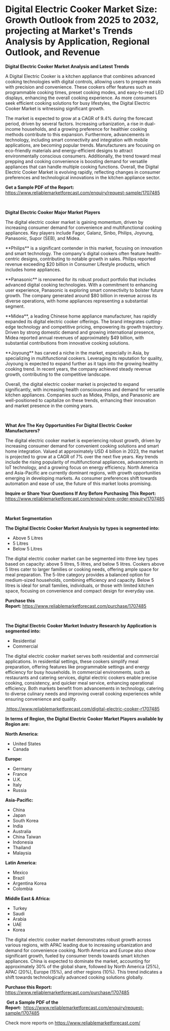 <p><h1>Digital Electric Cooker Market Size: Growth Outlook from 2025 to 2032, projecting at Market's Trends Analysis by Application, Regional Outlook, and Revenue</h1></p><p><strong>Digital Electric Cooker Market Analysis and Latest Trends</strong></p>
<p><p>A Digital Electric Cooker is a kitchen appliance that combines advanced cooking technologies with digital controls, allowing users to prepare meals with precision and convenience. These cookers offer features such as programmable cooking times, preset cooking modes, and easy-to-read LED displays, enhancing the overall cooking experience. As more consumers seek efficient cooking solutions for busy lifestyles, the Digital Electric Cooker Market is witnessing significant growth.</p><p>The market is expected to grow at a CAGR of 9.4% during the forecast period, driven by several factors. Increasing urbanization, a rise in dual-income households, and a growing preference for healthier cooking methods contribute to this expansion. Furthermore, advancements in technology, including smart connectivity and integration with mobile applications, are becoming popular trends. Manufacturers are focusing on eco-friendly materials and energy-efficient designs to attract environmentally conscious consumers. Additionally, the trend toward meal prepping and cooking convenience is boosting demand for versatile appliances that can handle multiple cooking functions. Overall, the Digital Electric Cooker Market is evolving rapidly, reflecting changes in consumer preferences and technological innovations in the kitchen appliance sector.</p></p>
<p><strong>Get a Sample PDF of the Report:&nbsp;</strong> <a href="https://www.reliablemarketforecast.com/enquiry/request-sample/1707485?utm_campaign=2413&utm_medium=2&utm_source=Github&utm_content=ia&utm_term=25032025&utm_id=digital-electric-cooker">https://www.reliablemarketforecast.com/enquiry/request-sample/1707485</a></p>
<p>&nbsp;</p>
<p><strong>Digital Electric Cooker Major Market Players</strong></p>
<p><p>The digital electric cooker market is gaining momentum, driven by increasing consumer demand for convenience and multifunctional cooking appliances. Key players include Fagor, Galanz, Sinbo, Philips, Joyoung, Panasonic, Supor (SEB), and Midea.</p><p>**Philips** is a significant contender in this market, focusing on innovation and smart technology. The company's digital cookers often feature health-centric designs, contributing to notable growth in sales. Philips reported revenue exceeding $20 billion in Consumer Lifestyle products, which includes home appliances.</p><p>**Panasonic** is renowned for its robust product portfolio that includes advanced digital cooking technologies. With a commitment to enhancing user experience, Panasonic is exploring smart connectivity to bolster future growth. The company generated around $80 billion in revenue across its diverse operations, with home appliances representing a substantial segment.</p><p>**Midea**, a leading Chinese home appliance manufacturer, has rapidly expanded its digital electric cooker offerings. The brand integrates cutting-edge technology and competitive pricing, empowering its growth trajectory. Driven by strong domestic demand and growing international presence, Midea reported annual revenues of approximately $49 billion, with substantial contributions from innovative cooking solutions.</p><p>**Joyoung** has carved a niche in the market, especially in Asia, by specializing in multifunctional cookers. Leveraging its reputation for quality, Joyoung is expected to expand further as it taps into the growing healthy cooking trend. In recent years, the company achieved steady revenue growth, contributing to the competitive landscape.</p><p>Overall, the digital electric cooker market is projected to expand significantly, with increasing health consciousness and demand for versatile kitchen appliances. Companies such as Midea, Philips, and Panasonic are well-positioned to capitalize on these trends, enhancing their innovation and market presence in the coming years.</p></p>
<p>&nbsp;</p>
<p><strong>What Are The Key Opportunities For Digital Electric Cooker Manufacturers?</strong></p>
<p><p>The digital electric cooker market is experiencing robust growth, driven by increasing consumer demand for convenient cooking solutions and smart home integration. Valued at approximately USD 4 billion in 2023, the market is projected to grow at a CAGR of 7% over the next five years. Key trends include the rising popularity of multifunctional appliances, advancements in IoT technology, and a growing focus on energy efficiency. North America and Asia-Pacific are currently dominant regions, with growth opportunities emerging in developing markets. As consumer preferences shift towards automation and ease of use, the future of this market looks promising.</p></p>
<p><strong>Inquire or Share Your Questions If Any Before Purchasing This Report:</strong> <a href="https://www.reliablemarketforecast.com/enquiry/pre-order-enquiry/1707485?utm_campaign=2413&utm_medium=2&utm_source=Github&utm_content=ia&utm_term=25032025&utm_id=digital-electric-cooker">https://www.reliablemarketforecast.com/enquiry/pre-order-enquiry/1707485</a></p>
<p>&nbsp;</p>
<p><strong>Market Segmentation</strong></p>
<p><strong>The Digital Electric Cooker Market Analysis by types is segmented into:</strong></p>
<p><ul><li>Above 5 Litres</li><li>5 Litres</li><li>Below 5 Litres</li></ul></p>
<p><p>The digital electric cooker market can be segmented into three key types based on capacity: above 5 litres, 5 litres, and below 5 litres. Cookers above 5 litres cater to larger families or cooking needs, offering ample space for meal preparation. The 5-litre category provides a balanced option for medium-sized households, combining efficiency and capacity. Below 5 litres is ideal for small families, individuals, or those with limited kitchen space, focusing on convenience and compact design for everyday use.</p></p>
<p><strong>Purchase this Report:&nbsp;</strong><a href="https://www.reliablemarketforecast.com/purchase/1707485?utm_campaign=2413&utm_medium=2&utm_source=Github&utm_content=ia&utm_term=25032025&utm_id=digital-electric-cooker">https://www.reliablemarketforecast.com/purchase/1707485</a></p>
<p>&nbsp;</p>
<p><strong>The Digital Electric Cooker Market Industry Research by Application is segmented into:</strong></p>
<p><ul><li>Residential</li><li>Commercial</li></ul></p>
<p><p>The digital electric cooker market serves both residential and commercial applications. In residential settings, these cookers simplify meal preparation, offering features like programmable settings and energy efficiency for busy households. In commercial environments, such as restaurants and catering services, digital electric cookers enable precise cooking, consistency, and quicker meal service, enhancing operational efficiency. Both markets benefit from advancements in technology, catering to diverse culinary needs and improving overall cooking experiences while ensuring convenience and quality.</p></p>
<p><a href="https://www.reliablemarketforecast.com/digital-electric-cooker-r1707485?utm_campaign=2413&utm_medium=2&utm_source=Github&utm_content=ia&utm_term=25032025&utm_id=digital-electric-cooker">&nbsp;https://www.reliablemarketforecast.com/digital-electric-cooker-r1707485</a></p>
<p><strong>In terms of Region, the Digital Electric Cooker Market Players available by Region are:</strong></p>
<p>
    <p> <strong> North America: </strong>
        <ul>
            <li>United States</li>
            <li>Canada</li>
        </ul>
        </p> 
    <p> <strong> Europe: </strong>
        <ul>
            <li>Germany</li>
            <li>France</li>
            <li>U.K.</li>
            <li>Italy</li>
            <li>Russia</li>
        </ul>
        </p> 
    <p> <strong> Asia-Pacific: </strong>
        <ul>
            <li>China</li>
            <li>Japan</li>
            <li>South Korea</li>
            <li>India</li>
            <li>Australia</li>
            <li>China Taiwan</li>
            <li>Indonesia</li>
            <li>Thailand</li>
            <li>Malaysia</li>
        </ul>
        </p> 
    <p> <strong> Latin America: </strong>
        <ul>
            <li>Mexico</li>
            <li>Brazil</li>
            <li>Argentina Korea</li>
            <li>Colombia</li>
        </ul>
        </p> 
    <p> <strong> Middle East & Africa: </strong>
        <ul>
            <li>Turkey</li>
            <li>Saudi</li>
            <li>Arabia</li>
            <li>UAE</li>
            <li>Korea</li>
        </ul>
    </p>
    </p>
<p><p>The digital electric cooker market demonstrates robust growth across various regions, with APAC leading due to increasing urbanization and demand for convenience cooking. North America and Europe also show significant growth, fueled by consumer trends towards smart kitchen appliances. China is expected to dominate the market, accounting for approximately 30% of the global share, followed by North America (25%), APAC (20%), Europe (15%), and other regions (10%). This trend indicates a shift towards technologically advanced cooking solutions globally.</p></p>
<p><strong>Purchase this Report: </strong><a href="https://www.reliablemarketforecast.com/purchase/1707485?utm_campaign=2413&utm_medium=2&utm_source=Github&utm_content=ia&utm_term=25032025&utm_id=digital-electric-cooker">https://www.reliablemarketforecast.com/purchase/1707485</a></p>
<p>&nbsp;<strong>Get a Sample PDF of the Report:&nbsp;&nbsp;</strong><a href="https://www.reliablemarketforecast.com/enquiry/request-sample/1707485?utm_campaign=2413&utm_medium=2&utm_source=Github&utm_content=ia&utm_term=25032025&utm_id=digital-electric-cooker">https://www.reliablemarketforecast.com/enquiry/request-sample/1707485</a></p>
<p><strong></strong></p>
<p>Check more reports on <a href="https://www.reliablemarketforecast.com/?utm_campaign=2413&utm_medium=2&utm_source=Github&utm_content=ia&utm_term=25032025&utm_id=digital-electric-cooker">https://www.reliablemarketforecast.com/</a></p>